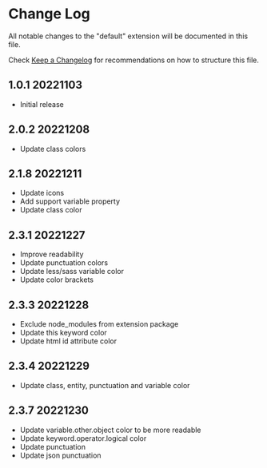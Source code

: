 # Change Log

All notable changes to the "default" extension will be documented in this file.

Check [Keep a Changelog](http://keepachangelog.com/) for recommendations on how to structure this file.

## 1.0.1 20221103

- Initial release

## 2.0.2 20221208

- Update class colors

## 2.1.8 20221211

- Update icons
- Add support variable property
- Update class color

## 2.3.1 20221227

- Improve readability
- Update punctuation colors
- Update less/sass variable color
- Update color brackets

## 2.3.3 20221228

- Exclude node_modules from extension package
- Update this keyword color
- Update html id attribute color

## 2.3.4 20221229

- Update class, entity, punctuation and variable color

## 2.3.7 20221230

- Update variable.other.object color to be more readable
- Update keyword.operator.logical color
- Update punctuation
- Update json punctuation